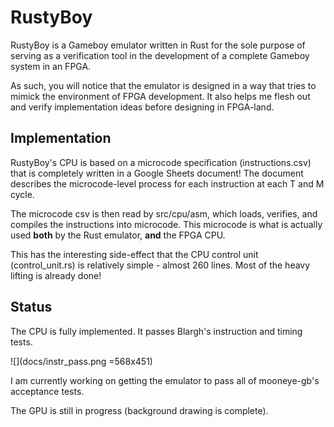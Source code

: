 # RustyBoy

RustyBoy is a Gameboy emulator written in Rust for the sole purpose of serving as a verification tool in the development of a complete Gameboy system in an FPGA.

As such, you will notice that the emulator is designed in a way that tries to mimick the environment of FPGA development. It also helps me flesh out and verify implementation ideas before designing in FPGA-land.

## Implementation

RustyBoy's CPU is based on a microcode specification (instructions.csv) that is completely written in a Google Sheets document! The document describes the microcode-level process for each instruction at each T and M cycle.

The microcode csv is then read by src/cpu/asm, which loads, verifies, and compiles the instructions into microcode. This microcode is what is actually used **both** by the Rust emulator, **and** the FPGA CPU.

This has the interesting side-effect that the CPU control unit (control_unit.rs) is relatively simple - almost 260 lines. Most of the heavy lifting is already done!

## Status

The CPU is fully implemented. It passes Blargh's instruction and timing tests.

![](docs/instr_pass.png =568x451)

I am currently working on getting the emulator to pass all of mooneye-gb's acceptance tests.

The GPU is still in progress (background drawing is complete).